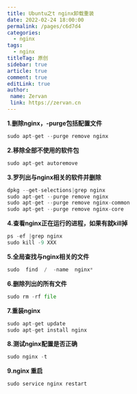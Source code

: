 ```yaml
---
title: Ubuntu之t nginx卸载重装
date: 2022-02-24 18:00:00
permalink: /pages/c6d7d4
categories:
  - nginx
tags:
  - nginx
titleTag: 原创 
sidebar: true
article: true
comment: true
editLink: true
author:
 name: Zervan
 link: https://zervan.cn
---
```

**1.删除nginx，-purge包括配置文件**

```py
sudo apt-get --purge remove nginx
```

**2.移除全部不使用的软件包**

```py
sudo apt-get autoremove
```

**3.罗列出与nginx相关的软件并删除**

```py
dpkg --get-selections|grep nginx
sudo apt-get --purge remove nginx
sudo apt-get --purge remove nginx-common
sudo apt-get --purge remove nginx-core
```

**4.查看nginx正在运行的进程，如果有就kill掉**

```py
ps -ef |grep nginx
sudo kill -9 XXX
```

**5.全局查找与nginx相关的文件**

```py
sudo  find  /  -name  nginx*
```

**6.删除列出的所有文件**

```py
sudo rm -rf file
```

**7.重装nginx**

```py
sudo apt-get update
sudo apt-get install nginx
```

**8.测试nginx配置是否正确**

```py
sudo nginx -t
```

**9.nginx 重启**

```py
sudo service nginx restart
```
